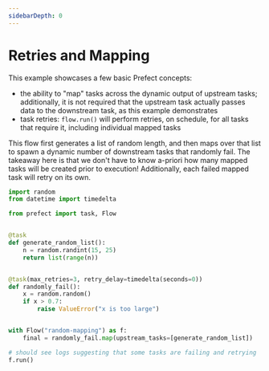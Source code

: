 ```yaml
---
sidebarDepth: 0
---
```


# Retries and Mapping

This example showcases a few basic Prefect concepts:

- the ability to "map" tasks across the dynamic output of upstream tasks; additionally, it is not required that the
    upstream task actually passes data to the downstream task, as this example demonstrates
- task retries: `flow.run()` will perform retries, on schedule, for all tasks that require it,
    including individual mapped tasks

This flow first generates a list of random length, and then maps over that list to spawn a dynamic number of
downstream tasks that randomly fail.  The takeaway here is that we don't have to know a-priori how many mapped tasks
will be created prior to execution!  Additionally, each failed mapped task will retry on its own.

```python
import random
from datetime import timedelta

from prefect import task, Flow


@task
def generate_random_list():
    n = random.randint(15, 25)
    return list(range(n))


@task(max_retries=3, retry_delay=timedelta(seconds=0))
def randomly_fail():
    x = random.random()
    if x > 0.7:
        raise ValueError("x is too large")


with Flow("random-mapping") as f:
    final = randomly_fail.map(upstream_tasks=[generate_random_list])

# should see logs suggesting that some tasks are failing and retrying
f.run()
```
